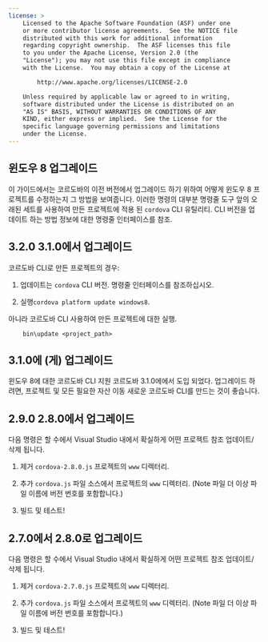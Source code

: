```yaml
---
license: >
    Licensed to the Apache Software Foundation (ASF) under one
    or more contributor license agreements.  See the NOTICE file
    distributed with this work for additional information
    regarding copyright ownership.  The ASF licenses this file
    to you under the Apache License, Version 2.0 (the
    "License"); you may not use this file except in compliance
    with the License.  You may obtain a copy of the License at

        http://www.apache.org/licenses/LICENSE-2.0

    Unless required by applicable law or agreed to in writing,
    software distributed under the License is distributed on an
    "AS IS" BASIS, WITHOUT WARRANTIES OR CONDITIONS OF ANY
    KIND, either express or implied.  See the License for the
    specific language governing permissions and limitations
    under the License.
---
```


## 윈도우 8 업그레이드

이 가이드에서는 코르도바의 이전 버전에서 업그레이드 하기 위하여 어떻게 윈도우 8 프로젝트를 수정하는지 그 방법을 보여줍니다. 이러한 명령의 대부분 명령줄 도구 앞의 오래된 세트를 사용하여 만든 프로젝트에 적용 된 `cordova` CLI 유틸리티. CLI 버전을 업데이트 하는 방법 정보에 대한 명령줄 인터페이스를 참조.

## 3.2.0 3.1.0에서 업그레이드

코르도바 CLI로 만든 프로젝트의 경우:

1.  업데이트는 `cordova` CLI 버전. 명령줄 인터페이스를 참조하십시오.

2.  실행`cordova platform update windows8`.

아니라 코르도바 CLI 사용하여 만든 프로젝트에 대한 실행.

        bin\update <project_path>
    

## 3.1.0에 (게) 업그레이드

윈도우 8에 대한 코르도바 CLI 지원 코르도바 3.1.0에에서 도입 되었다. 업그레이드 하려면, 프로젝트 및 모든 필요한 자산 이동 새로운 코르도바 CLI를 만드는 것이 좋습니다.

## 2.9.0 2.8.0에서 업그레이드

다음 명령은 할 수에서 Visual Studio 내에서 확실하게 어떤 프로젝트 참조 업데이트/삭제 됩니다.

1.  제거 `cordova-2.8.0.js` 프로젝트의 `www` 디렉터리.

2.  추가 `cordova.js` 파일 소스에서 프로젝트의 `www` 디렉터리. (Note 파일 더 이상 파일 이름에 버전 번호를 포함합니다.)

3.  빌드 및 테스트!

## 2.7.0에서 2.8.0로 업그레이드

다음 명령은 할 수에서 Visual Studio 내에서 확실하게 어떤 프로젝트 참조 업데이트/삭제 됩니다.

1.  제거 `cordova-2.7.0.js` 프로젝트의 `www` 디렉터리.

2.  추가 `cordova.js` 파일 소스에서 프로젝트의 `www` 디렉터리. (Note 파일 더 이상 파일 이름에 버전 번호를 포함합니다.)

3.  빌드 및 테스트!